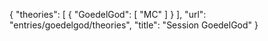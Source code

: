 {
    "theories": [
        {
            "GoedelGod": [
                "MC"
            ]
        }
    ],
    "url": "entries/goedelgod/theories",
    "title": "Session GoedelGod"
}